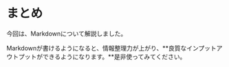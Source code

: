 # まとめ

今回は、Markdownについて解説しました。

Markdownが書けるようになると、情報整理力が上がり、**良質なインプットアウトプットができるようになります。**是非使ってみてください。